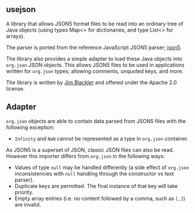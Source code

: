 ## usejson

A library that allows JSON5 format files to be read into an ordinary tree of
Java objects (using types Map<> for dictionaries, and type List<> for arrays).
 
The parser is ported from the reference JavaScript JSON5 parser;
[json5](https://github.com/json5/json5). 
 
The library also provides a simple adapter to load these Java objects into
`org.json` JSON objects. This allows JSON5 files to be used in applications
written for `org.json` types; allowing comments, unquoted keys, and more.

The library is written by [Jim Blackler](mailto:jimblackler@gmail.com) and
offered under the Apache 2.0 license.

## Adapter

`org.json` objects are able to contain data parsed from JSON5 files with the
following exception:

* `Infinity` and `NaN` cannot be represented as a type in `org.json` container.

As JSON5 is a superset of JSON, classic JSON files can also be read. However
this importer differs from `org.json` in the following ways:

* Values of type `null` may be handled differently (a side effect of `org.json`
  inconsistencies with `null` handling through the constructor vs text parser).
* Duplicate keys are permitted. The final instance of that key will take
  priority.
* Empty array entries (i.e. no content followed by a comma, such as `[,]`) are
  invalid.

